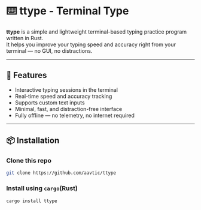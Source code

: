 # ⌨️ ttype - Terminal Type

**ttype** is a simple and lightweight terminal-based typing practice program written in Rust.  
It helps you improve your typing speed and accuracy right from your terminal — no GUI, no distractions.

---

## 🚀 Features

- Interactive typing sessions in the terminal
- Real-time speed and accuracy tracking
- Supports custom text inputs
- Minimal, fast, and distraction-free interface
- Fully offline — no telemetry, no internet required

---

## 📦 Installation

### Clone this repo 

```sh
git clone https://github.com/aavtic/ttype
```

### Install using `cargo`(Rust)

```bash
cargo install ttype
```
